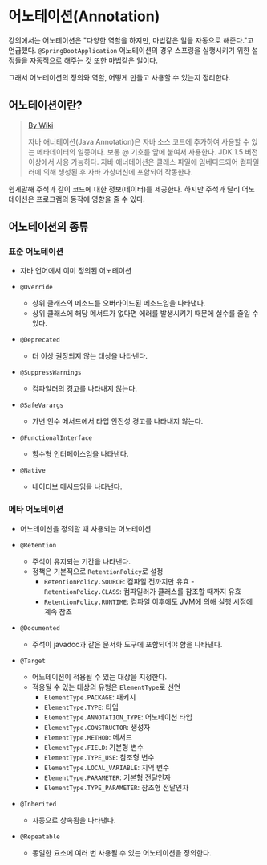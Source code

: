 # 어노테이션(Annotation)

강의에서는 어노테이션은 "다양한 역할을 하지만, 마법같은 일을 자동으로 해준다."고 언급했다.
`@SpringBootApplication` 어노테이션의 경우 스프링을 실행시키기 위한 설정들을 자동적으로 해주는 것 또한 마법같은 일이다.

그래서 어노테이션의 정의와 역할, 어떻게 만들고 사용할 수 있는지 정리한다.

## 어노테이션이란?

> [By Wiki](https://ko.wikipedia.org/wiki/%EC%9E%90%EB%B0%94_%EC%95%A0%EB%84%88%ED%85%8C%EC%9D%B4%EC%85%98)
>
> 자바 애너테이션(Java Annotation)은 자바 소스 코드에 추가하여 사용할 수 있는 메타데이터의 일종이다.
> 보통 @ 기호를 앞에 붙여서 사용한다.
> JDK 1.5 버전 이상에서 사용 가능하다.
> 자바 애너테이션은 클래스 파일에 임베디드되어 컴파일러에 의해 생성된 후 자바 가상머신에 포함되어 작동한다.

쉽게말해 주석과 같이 코드에 대한 정보(데이터)를 제공한다.
하지만 주석과 달리 어노테이션은 프로그램의 동작에 영향을 줄 수 있다.

## 어노테이션의 종류

### 표준 어노테이션

- 자바 언어에서 이미 정의된 어노테이션


- `@Override`
    - 상위 클래스의 메소드를 오버라이드된 메소드임을 나타낸다.
    - 상위 클래스에 해당 메서드가 없다면 에러를 발생시키기 때문에 실수를 줄일 수 있다.

- `@Deprecated`
    - 더 이상 권장되지 않는 대상을 나타낸다.

- `@SuppressWarnings`
    - 컴파일러의 경고를 나타내지 않는다.

- `@SafeVarargs`
    - 가변 인수 메서드에서 타입 안전성 경고를 나타내지 않는다.

- `@FunctionalInterface`
    - 함수형 인터페이스임을 나타낸다.

- `@Native`
    - 네이티브 메서드임을 나타낸다.

### 메타 어노테이션

- 어노테이션을 정의할 때 사용되는 어노테이션


- `@Retention`
    - 주석이 유지되는 기간을 나타낸다.
    - 정책은 기본적으로 `RetentionPolicy`로 설정
        - `RetentionPolicy.SOURCE`: 컴파일 전까지만 유효 - `RetentionPolicy.CLASS`: 컴파일러가 클래스를 참조할 때까지 유효
        - `RetentionPolicy.RUNTIME`: 컴파일 이후에도 JVM에 의해 실행 시점에 계속 참조

- `@Documented`
    - 주석이 javadoc과 같은 문서화 도구에 포함되어야 함을 나타낸다.

- `@Target`
    - 어노테이션이 적용될 수 있는 대상을 지정한다.
    - 적용될 수 있는 대상의 유형은 `ElementType`로 선언
        - `ElementType.PACKAGE`: 패키지
        - `ElementType.TYPE`: 타입
        - `ElementType.ANNOTATION_TYPE`: 어노테이션 타입
        - `ElementType.CONSTRUCTOR`: 생성자
        - `ElementType.METHOD`: 메서드
        - `ElementType.FIELD`: 기본형 변수
        - `ElementType.TYPE_USE`: 참조형 변수
        - `ElementType.LOCAL_VARIABLE`: 지역 변수
        - `ElementType.PARAMETER`: 기본형 전달인자
        - `ElementType.TYPE_PARAMETER`: 참조형 전달인자

- `@Inherited`
    - 자동으로 상속됨을 나타낸다.

- `@Repeatable`
    - 동일한 요소에 여러 번 사용될 수 있는 어노테이션을 정의한다.
